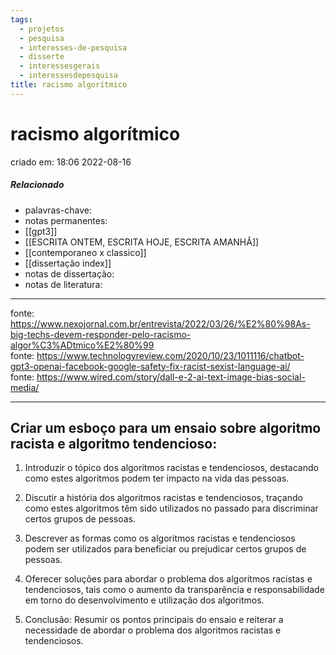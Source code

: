 ```yaml
---
tags:
  - projetos
  - pesquisa
  - interesses-de-pesquisa
  - disserte
  - interessesgerais
  - interessesdepesquisa
title: racismo algorítmico
---
```


# racismo algorítmico

criado em: 18:06 2022-08-16

##### Relacionado

- palavras-chave:  
- notas permanentes: 
- [[gpt3]] 
- [[ESCRITA ONTEM, ESCRITA HOJE, ESCRITA AMANHÃ]] 
- [[contemporaneo x classico]] 
- [[dissertação index]]
- notas de dissertação:
- notas de literatura: 

---

fonte: https://www.nexojornal.com.br/entrevista/2022/03/26/%E2%80%98As-big-techs-devem-responder-pelo-racismo-algor%C3%ADtmico%E2%80%99  
fonte: https://www.technologyreview.com/2020/10/23/1011116/chatbot-gpt3-openai-facebook-google-safety-fix-racist-sexist-language-ai/  
fonte: https://www.wired.com/story/dall-e-2-ai-text-image-bias-social-media/

---

## Criar um esboço para um ensaio sobre algoritmo racista e algoritmo tendencioso:

1. Introduzir o tópico dos algoritmos racistas e tendenciosos, destacando como estes algoritmos podem ter impacto na vida das pessoas.

2. Discutir a história dos algoritmos racistas e tendenciosos, traçando como estes algoritmos têm sido utilizados no passado para discriminar certos grupos de pessoas.

3. Descrever as formas como os algoritmos racistas e tendenciosos podem ser utilizados para beneficiar ou prejudicar certos grupos de pessoas.

4. Oferecer soluções para abordar o problema dos algoritmos racistas e tendenciosos, tais como o aumento da transparência e responsabilidade em torno do desenvolvimento e utilização dos algoritmos.

5. Conclusão: Resumir os pontos principais do ensaio e reiterar a necessidade de abordar o problema dos algoritmos racistas e tendenciosos.
